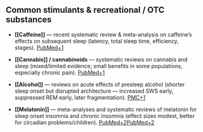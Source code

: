 ## Common stimulants & recreational / OTC substances

- **[[Caffeine]]** — recent systematic review & meta-analysis on caffeine’s effects on subsequent sleep (latency, total sleep time, efficiency, stages). [PubMed+1](https://pubmed.ncbi.nlm.nih.gov/36870101/?utm_source=chatgpt.com)
    
- **[[Cannabis]] / cannabinoids** — systematic reviews on cannabis and sleep (mixed/limited evidence; small benefits in some populations, especially chronic pain). [PubMed+1](https://pubmed.ncbi.nlm.nih.gov/34546363/?utm_source=chatgpt.com)
    
- **[[Alcohol]]** — reviews on acute effects of presleep alcohol (shorter sleep onset but disrupted architecture — increased SWS early, suppressed REM early, later fragmentation). [PMC+1](https://pmc.ncbi.nlm.nih.gov/articles/PMC3987855/?utm_source=chatgpt.com)
    
- **[[Melatonin]]** — meta-analyses and systematic reviews of melatonin for sleep onset insomnia and chronic insomnia (effect sizes modest, better for circadian problems/children). [PubMed+2PubMed+2](https://pubmed.ncbi.nlm.nih.gov/36179487/?utm_source=chatgpt.com)